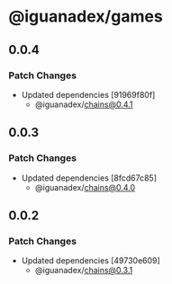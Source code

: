 # @iguanadex/games

## 0.0.4

### Patch Changes

- Updated dependencies [91969f80f]
  - @iguanadex/chains@0.4.1

## 0.0.3

### Patch Changes

- Updated dependencies [8fcd67c85]
  - @iguanadex/chains@0.4.0

## 0.0.2

### Patch Changes

- Updated dependencies [49730e609]
  - @iguanadex/chains@0.3.1
